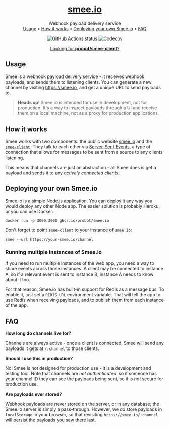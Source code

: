 <h1 align="center"><a href="https://smee.io">smee.io</a></h1>

<p align="center">
  Webhook payload delivery service<br>
  <a href="#usage">Usage</a> •
  <a href="#how-it-works">How it works</a> •
  <a href="#deploying-your-own-smeeio">Deploying your own Smee.io</a> •
  <a href="#faq">FAQ</a>
</p>

<p align="center"><a href="https://github.com/probot/smee.io"><img alt="GitHub Actions status" src="https://github.com/probot/smee.io/workflows/Node%20CI/badge.svg"> <a href="https://codecov.io/gh/probot/smee.io/"><img src="https://badgen.now.sh/codecov/c/github/probot/smee.io" alt="Codecov"></a></p>

<p align="center"><a href="https://github.com/probot/smee-client">Looking for <strong>probot/smee-client</strong>?</a></p>

## Usage

Smee is a webhook payload delivery service - it receives webhook payloads, and sends them to listening clients. You can generate a new channel by visiting https://smee.io, and get a unique URL to send payloads to.

> **Heads up**! Smee.io is intended for use in development, not for production. It's a way to inspect payloads through a UI and receive them on a local machine, not as a proxy for production applications.

## How it works

Smee works with two components: the public website [smee.io](https://smee.io/) and the [`smee-client`](https://github.com/probot/smee-client). They talk to each other via [Server-Sent Events](https://developer.mozilla.org/en-US/docs/Web/API/Server-sent_events/Using_server-sent_events), a type of connection that allows for messages to be sent from a source to any clients listening.

This means that channels are just an abstraction - all Smee does is get a payload and sends it to any _actively connected clients_.

## Deploying your own Smee.io

Smee.io is a simple Node.js application. You can deploy it any way you would deploy any other Node app. The easier solution is probably Heroku, or you can use Docker:

```shell
docker run -p 3000:3000 ghcr.io/probot/smee.io
```

Don't forget to point `smee-client` to your instance of `smee.io`:

```shell
smee --url https://your-smee.io/channel
```

### Running multiple instances of Smee.io

If you need to run multiple instances of the web app, you need a way to share events across those instances. A client may be connected to instance A, so if a relevant event is sent to instance B, instance A needs to know about it too.

For that reason, Smee.io has built-in support for Redis as a message bus. To enable it, just set a `REDIS_URL` environment variable. That will tell the app to use Redis when receiving payloads, and to publish them from each instance of the app.

## FAQ

**How long do channels live for?**

Channels are always active - once a client is connected, Smee will send any payloads it gets at `/:channel` to those clients.

**Should I use this in production?**

No! Smee is not designed for production use - it is a development and testing tool. Note that channels are _not authenticated_, so if someone has your channel ID they can see the payloads being sent, so it is _not_ secure for production use.

**Are payloads ever stored?**

Webhook payloads are never stored on the server, or in any database; the Smee.io server is simply a pass-through. However, we do store payloads in `localStorage` in your browser, so that revisiting `https://smee.io/:channel` will persist the payloads you saw there last.
